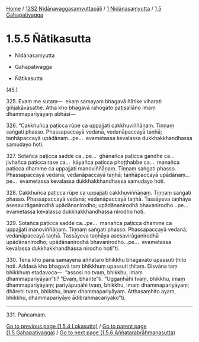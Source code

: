 
[Home](/) / [12S2 Nidānavaggasaṃyuttapāḷi](../...md) / [1 Nidānasaṃyutta](...md) / [1.5 Gahapativagga](../12S2/1/1.5.md)

# 1.5.5 Ñātikasutta

* Nidānasaṃyutta

* Gahapativagga

* Ñātikasutta

(45.)

325\. Evaṃ me sutaṃ—  ekaṃ samayaṃ bhagavā ñātike viharati giñjakāvasathe. Atha kho bhagavā rahogato paṭisallāno imaṃ dhammapariyāyaṃ abhāsi—

326\. “Cakkhuñca paṭicca rūpe ca uppajjati cakkhuviññāṇaṃ. Tiṇṇaṃ saṅgati phasso. Phassapaccayā vedanā, vedanāpaccayā taṇhā; taṇhāpaccayā upādānaṃ…pe…  evametassa kevalassa dukkhakkhandhassa samudayo hoti.

327\. Sotañca paṭicca sadde ca…pe…  ghānañca paṭicca gandhe ca…  jivhañca paṭicca rase ca…  kāyañca paṭicca phoṭṭhabbe ca…  manañca paṭicca dhamme ca uppajjati manoviññāṇaṃ. Tiṇṇaṃ saṅgati phasso. Phassapaccayā vedanā; vedanāpaccayā taṇhā; taṇhāpaccayā upādānaṃ…pe…  evametassa kevalassa dukkhakkhandhassa samudayo hoti.

328\. Cakkhuñca paṭicca rūpe ca uppajjati cakkhuviññāṇaṃ. Tiṇṇaṃ saṅgati phasso. Phassapaccayā vedanā; vedanāpaccayā taṇhā. Tassāyeva taṇhāya asesavirāganirodhā upādānanirodho; upādānanirodhā bhavanirodho…pe…  evametassa kevalassa dukkhakkhandhassa nirodho hoti.

329\. Sotañca paṭicca sadde ca…pe…  manañca paṭicca dhamme ca uppajjati manoviññāṇaṃ. Tiṇṇaṃ saṅgati phasso. Phassapaccayā vedanā; vedanāpaccayā taṇhā. Tassāyeva taṇhāya asesavirāganirodhā upādānanirodho; upādānanirodhā bhavanirodho…pe…  evametassa kevalassa dukkhakkhandhassa nirodho hotī”ti.

330\. Tena kho pana samayena aññataro bhikkhu bhagavato upassuti ṭhito hoti. Addasā kho bhagavā taṃ bhikkhuṃ upassuti ṭhitaṃ. Disvāna taṃ bhikkhuṃ etadavoca—  “assosi no tvaṃ, bhikkhu, imaṃ dhammapariyāyan”ti? “Evaṃ, bhante”ti. “Uggaṇhāhi tvaṃ, bhikkhu, imaṃ dhammapariyāyaṃ; pariyāpuṇāhi tvaṃ, bhikkhu, imaṃ dhammapariyāyaṃ; dhārehi tvaṃ, bhikkhu, imaṃ dhammapariyāyaṃ. Atthasaṃhito ayaṃ, bhikkhu, dhammapariyāyo ādibrahmacariyako”ti.

---

331\. Pañcamaṃ.



[Go to previous page (1.5.4 Lokasutta)](1.5.4.md) / [Go to parent page (1.5 Gahapativagga)](../12S2/1/1.5.md) / [Go to next page (1.5.6 Aññatarabrāhmaṇasutta)](1.5.6.md)


